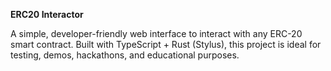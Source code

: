 **ERC20 Interactor**

A simple, developer-friendly web interface to interact with any ERC-20 smart contract.
Built with TypeScript + Rust (Stylus), this project is ideal for testing, demos, hackathons, and educational purposes.
